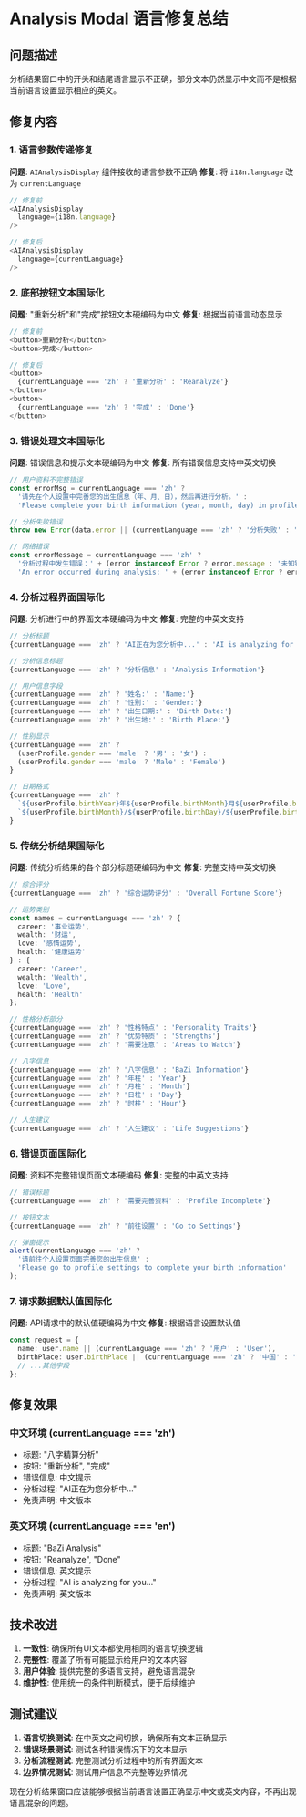 # Analysis Modal 语言修复总结

## 问题描述
分析结果窗口中的开头和结尾语言显示不正确，部分文本仍然显示中文而不是根据当前语言设置显示相应的英文。

## 修复内容

### 1. 语言参数传递修复
**问题**: `AIAnalysisDisplay` 组件接收的语言参数不正确
**修复**: 将 `i18n.language` 改为 `currentLanguage`

```typescript
// 修复前
<AIAnalysisDisplay
  language={i18n.language}
/>

// 修复后  
<AIAnalysisDisplay
  language={currentLanguage}
/>
```

### 2. 底部按钮文本国际化
**问题**: "重新分析"和"完成"按钮文本硬编码为中文
**修复**: 根据当前语言动态显示

```typescript
// 修复前
<button>重新分析</button>
<button>完成</button>

// 修复后
<button>
  {currentLanguage === 'zh' ? '重新分析' : 'Reanalyze'}
</button>
<button>
  {currentLanguage === 'zh' ? '完成' : 'Done'}
</button>
```

### 3. 错误处理文本国际化
**问题**: 错误信息和提示文本硬编码为中文
**修复**: 所有错误信息支持中英文切换

```typescript
// 用户资料不完整错误
const errorMsg = currentLanguage === 'zh' ? 
  '请先在个人设置中完善您的出生信息（年、月、日），然后再进行分析。' :
  'Please complete your birth information (year, month, day) in profile settings before analysis.';

// 分析失败错误
throw new Error(data.error || (currentLanguage === 'zh' ? '分析失败' : 'Analysis failed'));

// 网络错误
const errorMessage = currentLanguage === 'zh' ? 
  '分析过程中发生错误：' + (error instanceof Error ? error.message : '未知错误') :
  'An error occurred during analysis: ' + (error instanceof Error ? error.message : 'Unknown error');
```

### 4. 分析过程界面国际化
**问题**: 分析进行中的界面文本硬编码为中文
**修复**: 完整的中英文支持

```typescript
// 分析标题
{currentLanguage === 'zh' ? 'AI正在为您分析中...' : 'AI is analyzing for you...'}

// 分析信息标题
{currentLanguage === 'zh' ? '分析信息' : 'Analysis Information'}

// 用户信息字段
{currentLanguage === 'zh' ? '姓名:' : 'Name:'}
{currentLanguage === 'zh' ? '性别:' : 'Gender:'}
{currentLanguage === 'zh' ? '出生日期:' : 'Birth Date:'}
{currentLanguage === 'zh' ? '出生地:' : 'Birth Place:'}

// 性别显示
{currentLanguage === 'zh' ? 
  (userProfile.gender === 'male' ? '男' : '女') :
  (userProfile.gender === 'male' ? 'Male' : 'Female')
}

// 日期格式
{currentLanguage === 'zh' ? 
  `${userProfile.birthYear}年${userProfile.birthMonth}月${userProfile.birthDay}日` :
  `${userProfile.birthMonth}/${userProfile.birthDay}/${userProfile.birthYear}`
}
```

### 5. 传统分析结果国际化
**问题**: 传统分析结果的各个部分标题硬编码为中文
**修复**: 完整支持中英文切换

```typescript
// 综合评分
{currentLanguage === 'zh' ? '综合运势评分' : 'Overall Fortune Score'}

// 运势类别
const names = currentLanguage === 'zh' ? {
  career: '事业运势',
  wealth: '财运', 
  love: '感情运势',
  health: '健康运势'
} : {
  career: 'Career',
  wealth: 'Wealth',
  love: 'Love', 
  health: 'Health'
};

// 性格分析部分
{currentLanguage === 'zh' ? '性格特点' : 'Personality Traits'}
{currentLanguage === 'zh' ? '优势特质' : 'Strengths'}
{currentLanguage === 'zh' ? '需要注意' : 'Areas to Watch'}

// 八字信息
{currentLanguage === 'zh' ? '八字信息' : 'BaZi Information'}
{currentLanguage === 'zh' ? '年柱' : 'Year'}
{currentLanguage === 'zh' ? '月柱' : 'Month'}
{currentLanguage === 'zh' ? '日柱' : 'Day'}
{currentLanguage === 'zh' ? '时柱' : 'Hour'}

// 人生建议
{currentLanguage === 'zh' ? '人生建议' : 'Life Suggestions'}
```

### 6. 错误页面国际化
**问题**: 资料不完整错误页面文本硬编码
**修复**: 完整的中英文支持

```typescript
// 错误标题
{currentLanguage === 'zh' ? '需要完善资料' : 'Profile Incomplete'}

// 按钮文本
{currentLanguage === 'zh' ? '前往设置' : 'Go to Settings'}

// 弹窗提示
alert(currentLanguage === 'zh' ? 
  '请前往个人设置页面完善您的出生信息' : 
  'Please go to profile settings to complete your birth information'
);
```

### 7. 请求数据默认值国际化
**问题**: API请求中的默认值硬编码为中文
**修复**: 根据语言设置默认值

```typescript
const request = {
  name: user.name || (currentLanguage === 'zh' ? '用户' : 'User'),
  birthPlace: user.birthPlace || (currentLanguage === 'zh' ? '中国' : 'China'),
  // ...其他字段
};
```

## 修复效果

### 中文环境 (currentLanguage === 'zh')
- 标题: "八字精算分析"
- 按钮: "重新分析", "完成"
- 错误信息: 中文提示
- 分析过程: "AI正在为您分析中..."
- 免责声明: 中文版本

### 英文环境 (currentLanguage === 'en')  
- 标题: "BaZi Analysis"
- 按钮: "Reanalyze", "Done"
- 错误信息: 英文提示
- 分析过程: "AI is analyzing for you..."
- 免责声明: 英文版本

## 技术改进

1. **一致性**: 确保所有UI文本都使用相同的语言切换逻辑
2. **完整性**: 覆盖了所有可能显示给用户的文本内容
3. **用户体验**: 提供完整的多语言支持，避免语言混杂
4. **维护性**: 使用统一的条件判断模式，便于后续维护

## 测试建议

1. **语言切换测试**: 在中英文之间切换，确保所有文本正确显示
2. **错误场景测试**: 测试各种错误情况下的文本显示
3. **分析流程测试**: 完整测试分析过程中的所有界面文本
4. **边界情况测试**: 测试用户信息不完整等边界情况

现在分析结果窗口应该能够根据当前语言设置正确显示中文或英文内容，不再出现语言混杂的问题。
